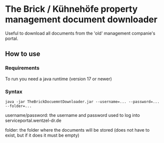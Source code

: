 # The Brick / Kühnehöfe property management document downloader

Useful to download all documents from the 'old' management companie's portal.

## How to use

### Requirements

To run you need a java runtime (version 17 or newer)

### Syntax

`java -jar TheBrickDocuemntDownloader.jar --username=... --password=... --folder=...`

username/password: the username and password used to log into serviceportal.wentzel-dr.de

folder: the folder where the documents will be stored (does not have to exist, but if it does it must be empty)
 